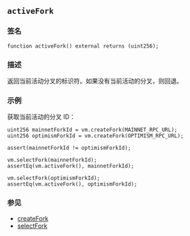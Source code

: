 ## `activeFork`

### 签名

```solidity
function activeFork() external returns (uint256);
```

### 描述

返回当前活动分叉的标识符。如果没有当前活动的分叉，则回退。

### 示例

获取当前活动的分叉 ID：

```solidity
uint256 mainnetForkId = vm.createFork(MAINNET_RPC_URL);
uint256 optimismForkId = vm.createFork(OPTIMISM_RPC_URL);

assert(mainnetForkId != optimismForkId);

vm.selectFork(mainnetForkId);
assertEq(vm.activeFork(), mainnetForkId);

vm.selectFork(optimismForkId);
assertEq(vm.activeFork(), optimismForkId);
```

### 参见

- [createFork](./create-fork.md)
- [selectFork](./select-fork.md)